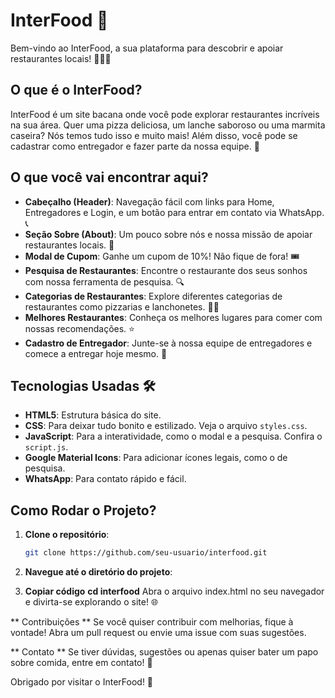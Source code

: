# InterFood 🌟

Bem-vindo ao InterFood, a sua plataforma para descobrir e apoiar restaurantes locais! 🍕🍔🥗

## O que é o InterFood?

InterFood é um site bacana onde você pode explorar restaurantes incríveis na sua área. Quer uma pizza deliciosa, um lanche saboroso ou uma marmita caseira? Nós temos tudo isso e muito mais! Além disso, você pode se cadastrar como entregador e fazer parte da nossa equipe. 🚀

## O que você vai encontrar aqui?

- **Cabeçalho (Header)**: Navegação fácil com links para Home, Entregadores e Login, e um botão para entrar em contato via WhatsApp. 📞
- **Seção Sobre (About)**: Um pouco sobre nós e nossa missão de apoiar restaurantes locais. 🌟
- **Modal de Cupom**: Ganhe um cupom de 10%! Não fique de fora! 🎟️
- **Pesquisa de Restaurantes**: Encontre o restaurante dos seus sonhos com nossa ferramenta de pesquisa. 🔍
- **Categorias de Restaurantes**: Explore diferentes categorias de restaurantes como pizzarias e lanchonetes. 🍕🍔
- **Melhores Restaurantes**: Conheça os melhores lugares para comer com nossas recomendações. ⭐
- **Cadastro de Entregador**: Junte-se à nossa equipe de entregadores e comece a entregar hoje mesmo. 🛵

## Tecnologias Usadas 🛠️

- **HTML5**: Estrutura básica do site.
- **CSS**: Para deixar tudo bonito e estilizado. Veja o arquivo `styles.css`.
- **JavaScript**: Para a interatividade, como o modal e a pesquisa. Confira o `script.js`.
- **Google Material Icons**: Para adicionar ícones legais, como o de pesquisa.
- **WhatsApp**: Para contato rápido e fácil.

## Como Rodar o Projeto?

1. **Clone o repositório**:
   ```bash
   git clone https://github.com/seu-usuario/interfood.git
2. **Navegue até o diretório do projeto**:

3. **Copiar código**
**cd interfood**
Abra o arquivo index.html no seu navegador e divirta-se explorando o site! 🌐

** Contribuições **
Se você quiser contribuir com melhorias, fique à vontade! Abra um pull request ou envie uma issue com suas sugestões.

** Contato **
Se tiver dúvidas, sugestões ou apenas quiser bater um papo sobre comida, entre em contato! 🍴

Obrigado por visitar o InterFood! 🥳

